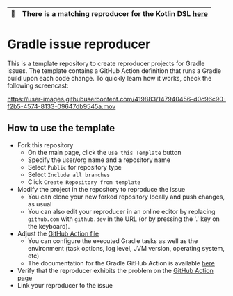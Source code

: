 | :memo: | There is a matching reproducer for the Kotlin DSL [here](https://github.com/gradle/gradle-issue-reproducer/tree/kotlin-dsl) |
|---|---|

# Gradle issue reproducer

This is a template repository to create reproducer projects for Gradle issues.
The template contains a GitHub Action definition that runs a Gradle build upon each code change.
To quickly learn how it works, check the following screencast:

https://user-images.githubusercontent.com/419883/147940456-d0c96c90-f2b5-4574-8133-09647db9545a.mov

## How to use the template

- Fork this repository
  - On the main page, click the `Use this Template` button
  - Specify the user/org name and a repository name
  - Select `Public` for repository type
  - Select `Include all branches`
  - Click `Create Repository from template`
- Modify the project in the repository to reproduce the issue
  - You can clone your new forked repository locally and push changes, as usual
  - You can also edit your reproducer in an online editor by replacing `github.com` with `github.dev` in the URL (or by pressing the '.' key on the keyboard).
- Adjust the [GitHub Action file](.github/workflows/run-reproducer.yml)
  - You can configure the executed Gradle tasks as well as the environment (task options, log level, JVM version, operating system, etc)
  - The documentation for the Gradle GitHub Action is available [here](https://github.com/gradle/actions/blob/main/docs/setup-gradle.md)
- Verify that the reproducer exhibits the problem on the [GitHub Action page](https://github.com/gradle/gradle-issue-reproducer/actions)
- Link your reproducer to the issue
